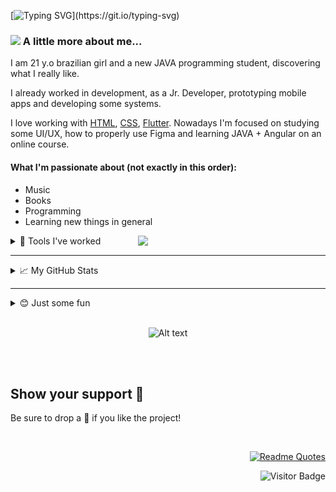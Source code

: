 [![Typing SVG](https://readme-typing-svg.herokuapp.com?font=inconsolata&size=35&color=22899F&center=true&width=600&height=80&lines=Hello+World%2C+it's+me%2C+Ariana%F0%9F%8C%8E!)](https://git.io/typing-svg)



### <img src="https://media.giphy.com/media/VgCDAzcKvsR6OM0uWg/giphy.gif" width="100"> A little more about me...
I am 21 y.o brazilian girl and a new JAVA programming student, discovering what I really like. 


I already worked in development, as a Jr. Developer, prototyping mobile apps and developing some systems.

I love working with [HTML](https://www.w3schools.com/html/),
[CSS](https://www.w3schools.com/css/), [Flutter](https://flutter.dev/).
Nowadays I'm focused on studying some UI/UX, how to properly use Figma and learning JAVA + Angular on an online course.
<br>

#### What I'm passionate about (not exactly in this order):
* Music
* Books
* Programming
* Learning new things in general
  
<img align="right" src="https://images4.programmerclick.com/764/d9/d963b866b9df02ad89b354a3b23dfafc.gif" width="300" style="max-width: 100%;">


<details><summary>🔧 Tools I've worked</summary> 

#### Front-end

<center>
<hr>

![HTML](https://img.shields.io/badge/-HTML-black?style=flat&logo=HTML5)&nbsp;
![CSS](https://img.shields.io/badge/-CSS-black?style=flat&logo=CSS3&logoColor=1572B6)&nbsp;
![Bootstrap](https://img.shields.io/badge/-Bootstrap-black?style=flat&logo=bootstrap)&nbsp;
![Materialize](https://img.shields.io/badge/-Materialize-black?style=flat&logo=Material-design&logoColor=red)&nbsp;
![JavaScript](https://img.shields.io/badge/-JavaScript-black?style=flat&logo=javascript)&nbsp;
![Typescript](https://img.shields.io/badge/-Typescript-black?style=flat&logo=typescript)&nbsp;
![Angular](https://img.shields.io/badge/-Angular-black?style=flat&logo=angular&logoColor=red)&nbsp;
![Markdown](https://img.shields.io/badge/-Markdown-black?style=flat&logo=markdown)&nbsp;

<br>

</center>

#### Back-end
<center>
<hr>

![Java](https://img.shields.io/badge/-Java-black?style=flat&logo=Java)&nbsp; ![Delphi](https://img.shields.io/badge/-Delphi-black?style=flat&logo=Delphi&logoColor=ff0000)&nbsp;

<br>
</center>

#### Database

<center>
<hr>

![MySql](https://img.shields.io/badge/-MySql-black?style=flat&logo=mysql)&nbsp;
![SqlServer](https://img.shields.io/badge/-SqlServer-black?style=flat&logo=microsoft-Sql-Server)&nbsp;
![Firebase](https://img.shields.io/badge/-Firebase-black?style=flat&logo=firebase)&nbsp;
![PostgreSql](https://img.shields.io/badge/-PostgreSql-black?style=flat&logo=postgresql)&nbsp;
![Firebird](https://img.shields.io/badge/-Firebird-black?style=flat&logo=firebird)&nbsp;

<br>
</center>

#### Mobile

<center>
<hr>

![Flutter](https://img.shields.io/badge/-Flutter-black?style=flat&logo=Flutter&logoColor=13b9fd)&nbsp;
![Android](https://img.shields.io/badge/-Android-black?style=flat&logo=Android&logoColor=green)&nbsp;

<br>
</center>

#### IDE

<center>
<hr>

![Android Studio](https://img.shields.io/badge/-Android%20Studio-black?style=flat&logo=Android+Studio&logoColor=green)&nbsp;
![Visual Studio Code](https://img.shields.io/badge/-Visual%20Studio%20Code-black?style=flat&logo=visual-studio-code&logoColor=007ACC)&nbsp;
![Visual Studio](https://img.shields.io/badge/-Visual%20Studio-black?style=flat&logo=visual-studio&logoColor=purple)&nbsp;
![Sublime Text](https://img.shields.io/badge/-Sublime-black?style=flat&logo=sublime-text)&nbsp;
![Netbeans](https://img.shields.io/badge/-Netbeans-black?style=flat&logo=netbeans)&nbsp;
![Eclipse](https://img.shields.io/badge/-Eclipse-black?style=flat&logo=eclipse-ide&logoColor=orange)
![Repl.it](https://img.shields.io/badge/-Repl.it-black?style=flat&logo=replit)&nbsp;

<br>
</center>

#### Versioning

<center>
<hr>

![Git](https://img.shields.io/badge/-Git-black?style=flat&logo=git)&nbsp;
![GitHub](https://img.shields.io/badge/-GitHub-black?style=flat&logo=github)&nbsp;

<br>
</center>

#### Prototyping

<center>
<hr>

![Adobe XD](https://img.shields.io/badge/-Adobe_XD-black?style=flat&logo=adobe-xd&logoColor=ff0000)&nbsp;
![Figma](https://img.shields.io/badge/-Figma-black?style=flat&logo=figma)&nbsp;

<br>
</center>
</details>

<hr>

<details><summary> 📈 My GitHub Stats  </summary>
<p>
<p align="center">

<center>

## Contributions all time

</center>

<br>

[![GitHub Streak](https://github-readme-streak-stats.herokuapp.com/?user=ariana-ssilva&theme=nightowl)](https://git.io/streak-stats)

<br>

<hr>

<br>

  ![Ariana's GitHub stats](https://github-readme-stats.vercel.app/api?username=ariana-ssilva&show_icons=true&theme=nightowl&card_width=600 )

<br>

<hr>

<br>

<center>
 
 ##  🏆 Trophies GitHub

</center> 

[![trophy](https://github-profile-trophy.vercel.app/?username=ariana-ssilva&theme=juicyfresh&row=2&&margin-w=20)](https://github.com/ariana-ssilva)

<br>

<hr>

<br>

  <img width="" src="https://github-readme-stats.vercel.app/api/top-langs/?username=ariana-ssilva&layout=compact&card_width=600" alt="Top language used in my repos" />

</p>
</details>

<hr>

<details><summary>😊 Just some fun </summary>
<p>
<p align="center">

## My Octocat  🙀

![My Octocat!](/gif_img/my_octocat.png)



[![Build your own clicking here](https://img.shields.io/badge/-Build%20%20yours%20-purple?style=flat&logo=github&logoColor=white)](https://myoctocat.com/)&nbsp;


<br>

<hr>

<br>

## Random programming memes 🃏
<img src='https://random-memer.herokuapp.com/' title="Meme" width=500px; alt="Please refresh the page if the meme doesn't show up.">

<br>

<hr>

<br>

</p>
</details>

<br>

<div align="center">

![Alt text](https://spotify-recently-played-readme.vercel.app/api?user=2244oudaeu73z4y26xcrvznzy)

<br>
<br>
</div>

## Show your support 🌈
Be sure to drop a 🌟 if you like the project!

<br>
<div align="right">

[![Readme Quotes](https://quotes-github-readme.vercel.app/api?type=horizontal&theme=catppuccin )](https://github.com/piyushsuthar/github-readme-quotes)

![Visitor Badge](https://visitor-badge.laobi.icu/badge?page_id=ariana-ssilva)

</div>
<br> 
